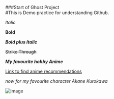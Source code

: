 ###Start of Ghost Project  
#This is Demo practice for understanding Github.

*Italic*

**Bold**

***Bold plus Italic***

~~Strike Through~~ 

***My favourite hobby Anime***

[Link to find anime recommendations](https://myanimelist.net/)

*now for my favourite character Akane Kurokawa*

![image](https://static.wikia.nocookie.net/oshi_no_ko/images/4/40/AkaneYJProfile.jpg/revision/latest?cb=20230520121953)



